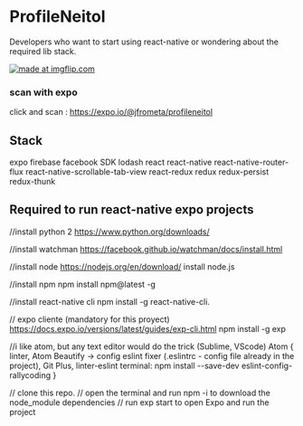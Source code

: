 # ProfileNeitol
Developers who want to start using react-native or wondering about the required lib stack.

<a href="https://imgflip.com/gif/1wnqc7"><img src="https://i.imgflip.com/1wnqc7.gif" title="made at imgflip.com"/></a>

### scan with expo
click and scan : https://expo.io/@jfrometa/profileneitol

## Stack

  expo
  firebase
  facebook SDK
  lodash
  react
  react-native
  react-native-router-flux
  react-native-scrollable-tab-view
  react-redux
  redux
  redux-persist
  redux-thunk
  
## Required to run react-native expo projects

//install python 2
https://www.python.org/downloads/

//install watchman
https://facebook.github.io/watchman/docs/install.html

//install node
https://nodejs.org/en/download/
install node.js

//install npm
npm install npm@latest -g

//install react-native cli
npm install -g react-native-cli.

// expo cliente (mandatory for this proyect)
https://docs.expo.io/versions/latest/guides/exp-cli.html
npm install -g exp

//i like atom, but any text editor would do the trick (Sublime, VScode) 
Atom {
  linter,
  Atom Beautify -> config eslint fixer (.eslintrc - config file already in the project),
  Git Plus,
  linter-eslint
  terminal: npm install --save-dev eslint-config-rallycoding
}

// clone this repo.
// open the terminal and run npm -i to download the node_module dependencies
// run exp start to open Expo and run the project
